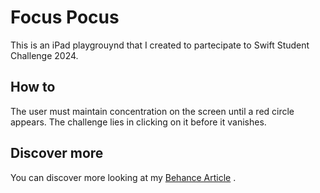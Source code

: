 # Focus Pocus

This is an iPad playgrouynd that I created to partecipate to Swift Student Challenge 2024.

## How to
The user must maintain concentration on the screen until a red circle appears. The challenge lies in clicking on it before it vanishes.

## Discover more
You can discover more looking at my [Behance Article](https://www.behance.net/gallery/197754075/Focus-Pocus-Swift-Student-Challenge-2024) .
 
